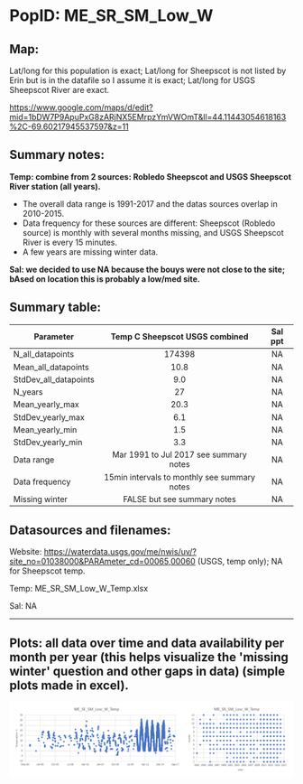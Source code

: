# PopID: ME_SR_SM_Low_W

## Map:

Lat/long for this population is exact; Lat/long for Sheepscot is not listed by Erin but is in the datafile so I assume it is exact; Lat/long for USGS Sheepscot River are exact.

https://www.google.com/maps/d/edit?mid=1bDW7P9ApuPxG8zARjNX5EMrpzYmVWOmT&ll=44.11443054618163%2C-69.60217945537597&z=11

## Summary notes:

**Temp: combine from 2 sources: Robledo Sheepscot and USGS Sheepscot River station (all years).**

- The overall data range is 1991-2017 and the datas sources overlap in 2010-2015.
- Data frequency for these sources are different: Sheepscot (Robledo source) is monthly with several months missing, and USGS Sheepscot River is every 15 minutes.
- A few years are missing winter data.

**Sal: we decided to use NA because the bouys were not close to the site; bAsed on location this is probably a low/med site.**

## Summary table:

| Parameter             | Temp C Sheepscot USGS combined |         Sal ppt        |
| ----------------------| :----------------------------: | :--------------------: |
| N_all_datapoints      |             174398             |          NA            |
| Mean_all_datapoints   |              10.8              |           NA           |
| StdDev_all_datapoints |              9.0               |           NA           |
| N_years               |               27               |           NA           |
| Mean_yearly_max       |                20.3            |           NA           |
| StdDev_yearly_max     |                 6.1            |             NA         |
| Mean_yearly_min       |                1.5             |             NA         |
| StdDev_yearly_min     |                 3.3            |             NA         |
| Data range            |Mar 1991 to Jul 2017 see summary notes|             NA   |
| Data frequency        |15min intervals to monthly see summary notes|       NA   |
| Missing winter        |     FALSE but see summary notes|                   NA   |

## Datasources and filenames:

Website: https://waterdata.usgs.gov/me/nwis/uv/?site_no=01038000&PARAmeter_cd=00065,00060 (USGS, temp only); NA for Sheepscot temp.

Temp: ME_SR_SM_Low_W_Temp.xlsx

Sal: NA

---

## Plots: all data over time and data availability per month per year (this helps visualize the 'missing winter' question and other gaps in data) (simple plots made in excel).

![ME_SR_SM_Low_W_summary_plots](../img/ME_SR_SM_Low_W_summary_plots.png)
